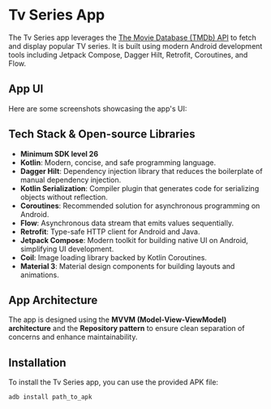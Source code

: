 # Tv Series App

The Tv Series app leverages the [The Movie Database (TMDb) API](https://www.themoviedb.org/documentation/api) to fetch and display popular TV series. It is built using modern Android development tools including Jetpack Compose, Dagger Hilt, Retrofit, Coroutines, and Flow.

## App UI

Here are some screenshots showcasing the app's UI:



## Tech Stack & Open-source Libraries

- **Minimum SDK level 26**
- **Kotlin**: Modern, concise, and safe programming language.
- **Dagger Hilt**: Dependency injection library that reduces the boilerplate of manual dependency injection.
- **Kotlin Serialization**: Compiler plugin that generates code for serializing objects without reflection.
- **Coroutines**: Recommended solution for asynchronous programming on Android.
- **Flow**: Asynchronous data stream that emits values sequentially.
- **Retrofit**: Type-safe HTTP client for Android and Java.
- **Jetpack Compose**: Modern toolkit for building native UI on Android, simplifying UI development.
- **Coil**: Image loading library backed by Kotlin Coroutines.
- **Material 3**: Material design components for building layouts and animations.

## App Architecture

The app is designed using the **MVVM (Model-View-ViewModel) architecture** and the **Repository pattern** to ensure clean separation of concerns and enhance maintainability.

## Installation

To install the Tv Series app, you can use the provided APK file:

```bash
adb install path_to_apk
